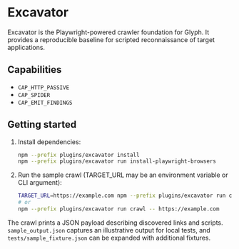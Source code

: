 # Excavator

Excavator is the Playwright-powered crawler foundation for Glyph. It provides a reproducible baseline for scripted reconnaissance of target applications.

## Capabilities
- `CAP_HTTP_PASSIVE`
- `CAP_SPIDER`
- `CAP_EMIT_FINDINGS`

## Getting started
1. Install dependencies:
   ```bash
   npm --prefix plugins/excavator install
   npm --prefix plugins/excavator run install-playwright-browsers
   ```
2. Run the sample crawl (TARGET_URL may be an environment variable or CLI argument):
   ```bash
   TARGET_URL=https://example.com npm --prefix plugins/excavator run crawl
   # or
   npm --prefix plugins/excavator run crawl -- https://example.com
   ```

The crawl prints a JSON payload describing discovered links and scripts. `sample_output.json` captures an illustrative output for local tests, and `tests/sample_fixture.json` can be expanded with additional fixtures.

